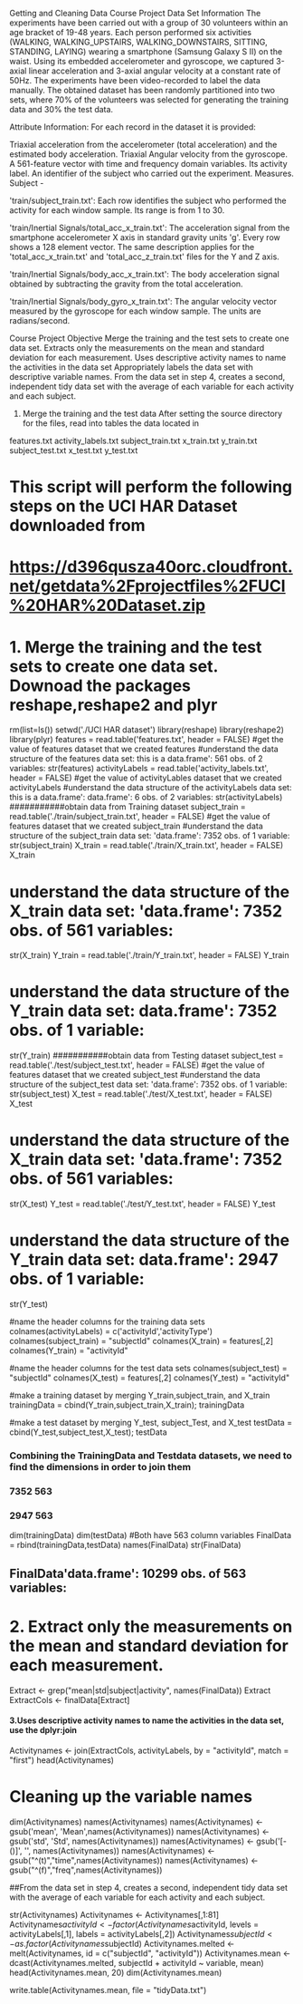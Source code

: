 Getting and Cleaning Data Course Project
Data Set Information
The experiments have been carried out with a group of 30 volunteers within an age bracket of 19-48 years. Each person performed six activities (WALKING, WALKING_UPSTAIRS, WALKING_DOWNSTAIRS, SITTING, STANDING, LAYING) wearing a smartphone (Samsung Galaxy S II) on the waist. Using its embedded accelerometer and gyroscope, we captured 3-axial linear acceleration and 3-axial angular velocity at a constant rate of 50Hz. The experiments have been video-recorded to label the data manually. The obtained dataset has been randomly partitioned into two sets, where 70% of the volunteers was selected for generating the training data and 30% the test data.

Attribute Information:
For each record in the dataset it is provided:

Triaxial acceleration from the accelerometer (total acceleration) and the estimated body acceleration.
Triaxial Angular velocity from the gyroscope.
A 561-feature vector with time and frequency domain variables.
Its activity label.
An identifier of the subject who carried out the experiment.
Measures.
Subject -

'train/subject_train.txt': Each row identifies the subject who performed the activity for each window sample. Its range is from 1 to 30.

'train/Inertial Signals/total_acc_x_train.txt': The acceleration signal from the smartphone accelerometer X axis in standard gravity units 'g'. Every row shows a 128 element vector. The same description applies for the 'total_acc_x_train.txt' and 'total_acc_z_train.txt' files for the Y and Z axis.

'train/Inertial Signals/body_acc_x_train.txt': The body acceleration signal obtained by subtracting the gravity from the total acceleration.

'train/Inertial Signals/body_gyro_x_train.txt': The angular velocity vector measured by the gyroscope for each window sample. The units are radians/second.

Course Project Objective
Merge the training and the test sets to create one data set.
Extracts only the measurements on the mean and standard deviation for each measurement.
Uses descriptive activity names to name the activities in the data set
Appropriately labels the data set with descriptive variable names.
From the data set in step 4, creates a second, independent tidy data set with the average of each variable for each activity and each subject.
1. Merge the training and the test data
After setting the source directory for the files, read into tables the data located in

features.txt
activity_labels.txt
subject_train.txt
x_train.txt
y_train.txt
subject_test.txt
x_test.txt
y_test.txt
# This script will perform the following steps on the UCI HAR Dataset downloaded from 
# https://d396qusza40orc.cloudfront.net/getdata%2Fprojectfiles%2FUCI%20HAR%20Dataset.zip 
# 1. Merge the training and the test sets to create one data set. Downoad the packages reshape,reshape2 and plyr
rm(list=ls())
setwd('./UCI HAR dataset')
library(reshape)
library(reshape2)
library(plyr)
features = read.table('features.txt', header = FALSE)
#get the value of features dataset that we created
features
#understand the data structure of the features data set: this is a data.frame':	561 obs. of  2 variables:
str(features)
activityLabels = read.table('activity_labels.txt', header = FALSE)
#get the value of activityLables dataset that we created
activityLabels
#understand the data structure of the activityLabels data set: this is a data.frame':	data.frame':	6 obs. of  2 variables:
str(activityLabels)
###########obtain data from Training dataset
subject_train = read.table('./train/subject_train.txt', header = FALSE)
#get the value of features dataset that we created
subject_train
#understand the data structure of the subject_train data set: 'data.frame':	7352 obs. of  1 variable:
str(subject_train)
X_train = read.table('./train/X_train.txt', header = FALSE)
X_train
# understand the data structure of the X_train data set:    'data.frame':	7352 obs. of  561 variables:
str(X_train)
Y_train = read.table('./train/Y_train.txt', header = FALSE)
Y_train
# understand the data structure of the Y_train data set: 	data.frame':	7352 obs. of  1 variable:
str(Y_train)
###########obtain data from Testing dataset
subject_test = read.table('./test/subject_test.txt', header = FALSE)
#get the value of features dataset that we created
subject_test
#understand the data structure of the subject_test data set: 'data.frame':	7352 obs. of  1 variable:
str(subject_test)
X_test = read.table('./test/X_test.txt', header = FALSE)
X_test
# understand the data structure of the X_train data set:    'data.frame':	7352 obs. of  561 variables:
str(X_test)
Y_test = read.table('./test/Y_test.txt', header = FALSE)
Y_test
# understand the data structure of the Y_train data set: 	data.frame':	2947 obs. of  1 variable:
str(Y_test)

#name the header columns for the training data sets
colnames(activityLabels)  = c('activityId','activityType')
colnames(subject_train)  = "subjectId"
colnames(X_train)        = features[,2] 
colnames(Y_train)        = "activityId"

#name the header columns for the test data sets
colnames(subject_test)  = "subjectId"
colnames(X_test)        = features[,2] 
colnames(Y_test)        = "activityId"

#make a training dataset by merging Y_train,subject_train, and X_train
trainingData = cbind(Y_train,subject_train,X_train); 
trainingData

#make a test dataset by merging Y_test, subject_Test, and X_test
testData = cbind(Y_test,subject_test,X_test); 
testData
### Combining the  TrainingData and Testdata datasets, we need to find the dimensions in order to join them
### 7352  563

### 2947  563
dim(trainingData)
dim(testData)
#Both have 563 column variables 
FinalData = rbind(trainingData,testData)
names(FinalData)
str(FinalData)
## FinalData'data.frame':	10299 obs. of  563 variables:
# 2. Extract only the measurements on the mean and standard deviation for each measurement. 
Extract <- grep("mean|std|subject|activity", names(FinalData))
Extract
ExtractCols <- finalData[Extract]
#### 3.Uses descriptive activity names to name the activities in the data set, use the dplyr:join
Activitynames <- join(ExtractCols, activityLabels, by = "activityId", match = "first")
head(Activitynames)
# Cleaning up the variable names
dim(Activitynames)
names(Activitynames)
names(Activitynames) <- gsub('mean', 'Mean',names(Activitynames))
names(Activitynames) <- gsub('std', 'Std', names(Activitynames))
names(Activitynames) <- gsub('[-()]', '', names(Activitynames))
names(Activitynames) <- gsub("^(t)","time",names(Activitynames))
names(Activitynames) <- gsub("^(f)","freq",names(Activitynames))

##From the data set in step 4, creates a second, independent tidy data set with the average of each variable for each activity and each subject.


str(Activitynames)
Activitynames <- Activitynames[,1:81]
Activitynames$activityId <- factor(Activitynames$activityId, levels = activityLabels[,1], labels = activityLabels[,2])
Activitynames$subjectId <- as.factor(Activitynames$subjectId)
Activitynames.melted <- melt(Activitynames, id = c("subjectId", "activityId"))
Activitynames.mean <- dcast(Activitynames.melted, subjectId + activityId ~ variable, mean)
head(Activitynames.mean, 20)
dim(Activitynames.mean)

write.table(Activitynames.mean, file = "tidyData.txt")

